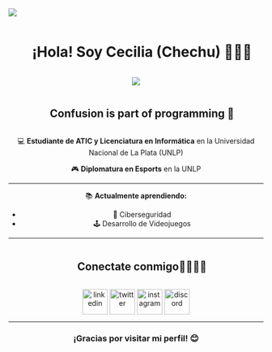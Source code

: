<!--horizontal divider(gradiant)-->
<img src="https://user-images.githubusercontent.com/73097560/115834477-dbab4500-a447-11eb-908a-139a6edaec5c.gif">

<!--h1 without bottom border-->
<div id="user-content-toc">
  <ul align="center">
    <summary><h1 style="display: inline-block">¡Hola! Soy Cecilia (Chechu) 🙋🏻‍♀️</h1></summary>
  </ul>
</div>


<!--- snake -->
<div align="center">
  <img src="github contribution grid snake animation](https://raw.githubusercontent.com/CeciliaMarfia/CeciliaMarfia/manual-run-output/only-svg/github-contribution-grid-snake.svg#gh-light-mode-only"/>
</div>


<!--h2 without bottom border-->
<div id="user-content-toc">
  <ul align="center">
    <summary><h2 style="display: inline-block">Confusion is part of programming 🤯</h2></summary>
  </ul>
</div>
<div align="center">
  <p>💻 <strong>Estudiante de ATIC y Licenciatura en Informática</strong> en la Universidad Nacional de La Plata (UNLP)</p>
  <p>🎮 <strong>Diplomatura en Esports</strong> en la UNLP</p>
  <hr>
  <p>📚 <strong>Actualmente aprendiendo:</strong></p>
  <ul>
    <li>🔐 Ciberseguridad</li>
    <li>🕹️ Desarrollo de Videojuegos</li>
  </ul>
</div>
<hr>

<!-- 🔗 Conectate conmigo -->
<!--h2 without bottom border-->
<div id="user-content-toc">
  <ul align="center">
    <summary><h2 style="display: inline-block">Conectate conmigo🫱🏻‍🫲🏼</h2></summary>
  </ul>
</div>

<!--icons and links-->
<p align="center">
<a href="https://www.linkedin.com/in/cecilia-marfia-9a0ab0217/" target="blank"><img align="center" src="https://user-images.githubusercontent.com/88904952/234979284-68c11d7f-1acc-4f0c-ac78-044e1037d7b0.png" alt="linkedin" height="50" width="50" /></a>
<a href="https://twitter.com/ChechuMarfia/" target="blank"><img align="center" src="https://user-images.githubusercontent.com/88904952/234980676-61bfb021-ecc8-48f7-88e6-34c1b06c4a58.png" alt="twitter" height="50" width="50" /></a> 
<a href="https://www.instagram.com/chechumarfia/" target="blank"><img align="center" src="https://user-images.githubusercontent.com/88904952/234981169-2dd1e58f-4b7e-468c-8213-034ba62156c3.png" alt="instagram" height="50" width="50" /></a>
<a href="https://discordapp.com/users/724101377869086791" target="blank"><img align="center" src="https://user-images.githubusercontent.com/88904952/234982627-019fd336-6248-453c-9b05-97c13fd1d207.png" alt="discord" height="50" width="50" /></a>
  
</p>


---
<div align="center">
  <h3>¡Gracias por visitar mi perfil! 😊</h3>
</div>
